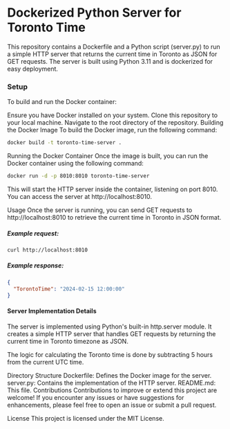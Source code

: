 # Dockerized Python Server for Toronto Time
This repository contains a Dockerfile and a Python script (server.py) to run a simple HTTP server that returns the current time in Toronto as JSON for GET requests. The server is built using Python 3.11 and is dockerized for easy deployment.

### Setup
To build and run the Docker container:

Ensure you have Docker installed on your system.
Clone this repository to your local machine.
Navigate to the root directory of the repository.
Building the Docker Image
To build the Docker image, run the following command:


```bash
docker build -t toronto-time-server .
```
Running the Docker Container
Once the image is built, you can run the Docker container using the following command:


```bash
docker run -d -p 8010:8010 toronto-time-server
```
This will start the HTTP server inside the container, listening on port 8010. You can access the server at http://localhost:8010.

Usage
Once the server is running, you can send GET requests to http://localhost:8010 to retrieve the current time in Toronto in JSON format.

##### Example request:
```bash
curl http://localhost:8010
```
##### Example response:

```json
{
  "TorontoTime": "2024-02-15 12:00:00"
}
```

#### Server Implementation Details
The server is implemented using Python's built-in http.server module. It creates a simple HTTP server that handles GET requests by returning the current time in Toronto timezone as JSON.

The logic for calculating the Toronto time is done by subtracting 5 hours from the current UTC time.

Directory Structure
Dockerfile: Defines the Docker image for the server.
server.py: Contains the implementation of the HTTP server.
README.md: This file.
Contributions
Contributions to improve or extend this project are welcome! If you encounter any issues or have suggestions for enhancements, please feel free to open an issue or submit a pull request.

License
This project is licensed under the MIT License.